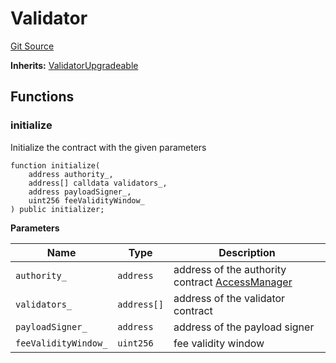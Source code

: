# Validator
[Git Source](https://github.com/ambrosus/token-bridge/blob/b8faea8dbabdd33f2dbbdda724404a71e4c5b492/contracts/Validator.sol)

**Inherits:**
[ValidatorUpgradeable](/contracts/upgradeable/ValidatorUpgradeable.sol/abstract.ValidatorUpgradeable.md)


## Functions
### initialize

Initialize the contract with the given parameters


```solidity
function initialize(
    address authority_,
    address[] calldata validators_,
    address payloadSigner_,
    uint256 feeValidityWindow_
) public initializer;
```
**Parameters**

|Name|Type|Description|
|----|----|-----------|
|`authority_`|`address`|address of the authority contract [AccessManager](https://docs.openzeppelin.com/contracts/5.x/access-control#access-management)|
|`validators_`|`address[]`|address of the validator contract|
|`payloadSigner_`|`address`|address of the payload signer|
|`feeValidityWindow_`|`uint256`|fee validity window|


